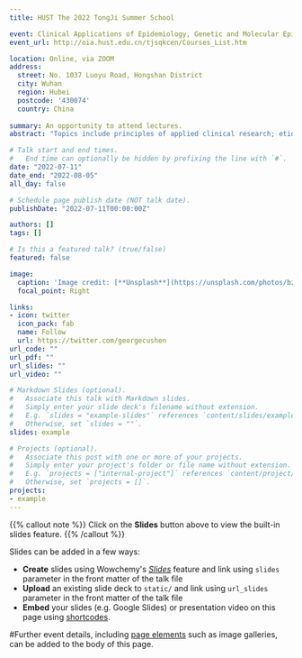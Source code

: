 ```yaml
---
title: HUST The 2022 TongJi Summer School

event: Clinical Applications of Epidemiology, Genetic and Molecular Epidemiology
event_url: http://oia.hust.edu.cn/tjsqkcen/Courses_List.htm

location: Online, via ZOOM
address:
  street: No. 1037 Luoyu Road, Hongshan District 
  city: Wuhan
  region: Hubei
  postcode: '430074'
  country: China
  
summary: An opportunity to attend lectures.
abstract: "Topics include principles of applied clinical research; etiological research; risk factors of disease; prediction, prognosis, prevention studies, systematic reviews, and meta-analyses."

# Talk start and end times.
#   End time can optionally be hidden by prefixing the line with `#`.
date: "2022-07-11"
date_end: "2022-08-05"
all_day: false

# Schedule page publish date (NOT talk date).
publishDate: "2022-07-11T00:00:00Z"

authors: []
tags: []

# Is this a featured talk? (true/false)
featured: false

image:
  caption: 'Image credit: [**Unsplash**](https://unsplash.com/photos/bzdhc5b3Bxs)'
  focal_point: Right

links:
- icon: twitter
  icon_pack: fab
  name: Follow
  url: https://twitter.com/georgecushen
url_code: ""
url_pdf: ""
url_slides: ""
url_video: ""

# Markdown Slides (optional).
#   Associate this talk with Markdown slides.
#   Simply enter your slide deck's filename without extension.
#   E.g. `slides = "example-slides"` references `content/slides/example-slides.md`.
#   Otherwise, set `slides = ""`.
slides: example

# Projects (optional).
#   Associate this post with one or more of your projects.
#   Simply enter your project's folder or file name without extension.
#   E.g. `projects = ["internal-project"]` references `content/project/deep-learning/index.md`.
#   Otherwise, set `projects = []`.
projects:
- example
---
```


{{% callout note %}}
Click on the **Slides** button above to view the built-in slides feature.
{{% /callout %}}

Slides can be added in a few ways:

- **Create** slides using Wowchemy's [*Slides*](https://wowchemy.com/docs/managing-content/#create-slides) feature and link using `slides` parameter in the front matter of the talk file
- **Upload** an existing slide deck to `static/` and link using `url_slides` parameter in the front matter of the talk file
- **Embed** your slides (e.g. Google Slides) or presentation video on this page using [shortcodes](https://wowchemy.com/docs/writing-markdown-latex/).

#Further event details, including [page elements](https://wowchemy.com/docs/writing-markdown-latex/) such as image galleries, can be added to the body of this page.
